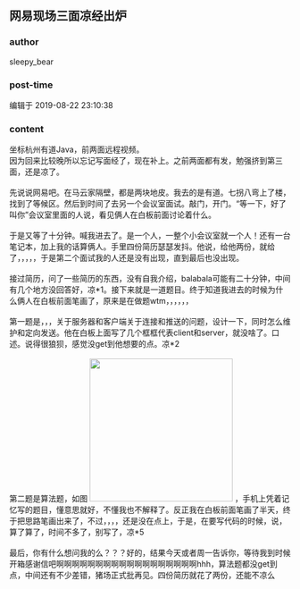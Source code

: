 ## 网易现场三面凉经出炉
### author 
sleepy_bear
### post-time 

编辑于  2019-08-22 23:10:38
### content 
<div class="post-topic-des nc-post-content">
 <div>
  坐标杭州有道Java，前两面远程视频。
 </div>
 <div>
  因为回来比较晚所以忘记写面经了，现在补上。之前两面都有发，勉强挤到第三面，还是凉了。
 </div>
 <div>
  <br/>
 </div>
 <div>
  先说说网易吧。在马云家隔壁，都是两块地皮。我去的是有道。七拐八弯上了楼，找到了等候区。然后到时间了去另一个会议室面试。敲门，开门。“等一下，好了叫你”会议室里面的人说，看见俩人在白板前面讨论着什么。
 </div>
 <div>
  <br/>
 </div>
 <div>
  于是又等了十分钟。喊我进去了。是一个人，一整个小会议室就一个人！还有一台笔记本，加上我的话算俩人。手里四份简历瑟瑟发抖。他说，给他两份，就给了，，，，，于是第二个面试我的人还是没有出现，直到最后也没出现。
 </div>
 <div>
  <br/>
 </div>
 <div>
  接过简历，问了一些简历的东西，没有自我介绍，balabala可能有二十分钟，中间有几个地方没回答好，凉*1。接下来就是一道题目。终于知道我进去的时候为什么俩人在白板前面笔画了，原来是在做题wtm，，，，，，
 </div>
 <div>
  <br/>
 </div>
 <div>
  第一题是，，，关于服务器和客户端关于连接和推送的问题，设计一下，同时怎么维护和定向发送。他在白板上面写了几个框框代表client和server，就没啥了。口述。说得很狼狈，感觉没get到他想要的点。凉*2
 </div>
 <div>
  <br/>
 </div>
 <div>
  第二题是算法题，如图
  <img alt="" src="https://uploadfiles.nowcoder.com/images/20190822/5659690_1566485510016_5DFE7EE34F429BBB7BC48483775F52D8" style="height: auto;width: 256.0px;"/>
  ，手机上凭着记忆写的题目，懂意思就好，不懂我也不解释了。反正我在白板前面笔画了半天，终于把思路笔画出来了，不过，，，，还是没在点上，于是，在要写代码的时候，说，算了算了，时间不多了，别写了，凉*5
 </div>
 <div>
  <br/>
 </div>
 <div>
  最后，你有什么想问我的么？？？好的，结果今天或者周一告诉你，等待我到时候开箱感谢信吧啊啊啊啊啊啊啊啊啊啊啊啊啊啊啊啊啊啊hhh，算法题都没get到点，中间还有不少差错，猪场正式批再见。四份简历就花了两份，还能不凉么
 </div>
</div>
